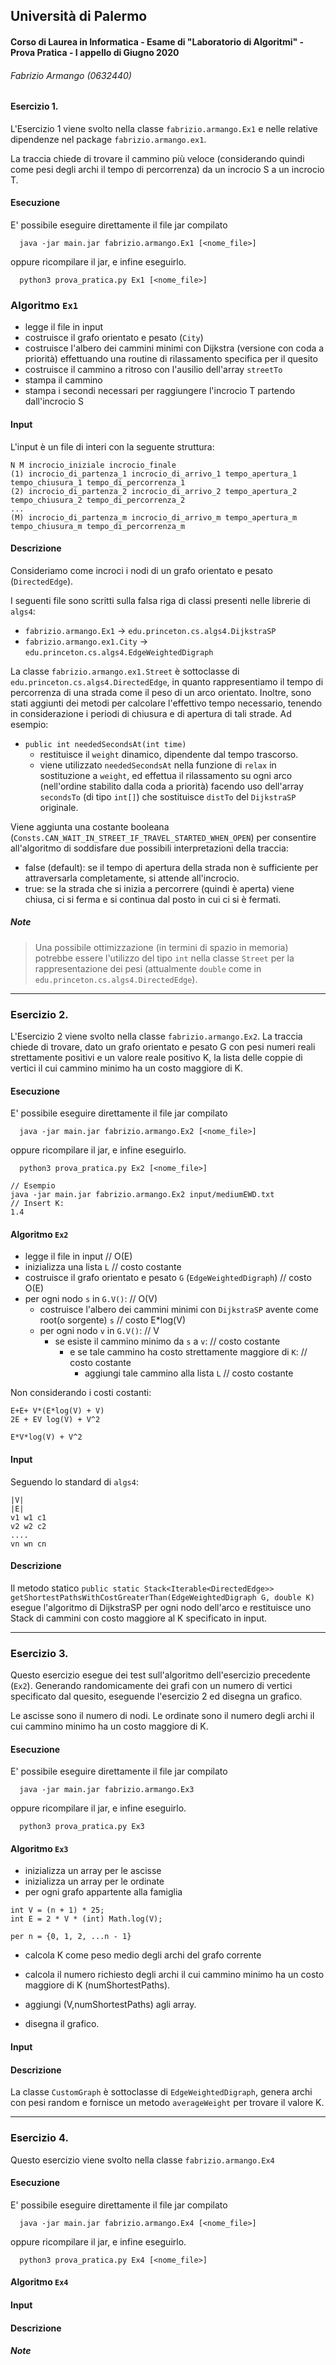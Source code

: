 ## Università di Palermo
#### Corso di Laurea in Informatica - Esame di "Laboratorio di Algoritmi" - Prova Pratica - I appello di Giugno 2020

###### Fabrizio Armango (0632440)


#### Esercizio 1.
L'Esercizio 1 viene svolto nella classe `fabrizio.armango.Ex1` e nelle relative dipendenze nel package `fabrizio.armango.ex1`.

La traccia chiede di trovare il cammino più veloce (considerando quindi come pesi degli archi il tempo di percorrenza) da un incrocio S a un incrocio T.

#### Esecuzione
E' possibile eseguire direttamente il file jar compilato
```
  java -jar main.jar fabrizio.armango.Ex1 [<nome_file>]
```
oppure ricompilare il jar, e infine eseguirlo.
```
  python3 prova_pratica.py Ex1 [<nome_file>]
```

### Algoritmo `Ex1`
- legge il file in input
- costruisce il grafo orientato e pesato (`City`)
- costruisce l'albero dei cammini minimi con Dijkstra (versione con coda a priorità) effettuando una routine di rilassamento specifica per il quesito
- costruisce il cammino a ritroso con l'ausilio dell'array `streetTo`
- stampa il cammino
- stampa i secondi necessari per raggiungere l'incrocio T partendo dall'incrocio S

#### Input
L'input è un file di interi con la seguente struttura:

```
N M incrocio_iniziale incrocio_finale
(1) incrocio_di_partenza_1 incrocio_di_arrivo_1 tempo_apertura_1 tempo_chiusura_1 tempo_di_percorrenza_1
(2) incrocio_di_partenza_2 incrocio_di_arrivo_2 tempo_apertura_2 tempo_chiusura_2 tempo_di_percorrenza_2
...
(M) incrocio_di_partenza_m incrocio_di_arrivo_m tempo_apertura_m tempo_chiusura_m tempo_di_percorrenza_m
```


#### Descrizione
Consideriamo come incroci i nodi di un grafo orientato e pesato (`DirectedEdge`).

I seguenti file sono scritti sulla falsa riga di classi presenti nelle librerie di `algs4`:
- `fabrizio.armango.Ex1` -> `edu.princeton.cs.algs4.DijkstraSP`
- `fabrizio.armango.ex1.City` -> `edu.princeton.cs.algs4.EdgeWeightedDigraph`


La classe `fabrizio.armango.ex1.Street` è sottoclasse di `edu.princeton.cs.algs4.DirectedEdge`, in quanto rappresentiamo il tempo di percorrenza di una strada come il peso di un arco orientato.
Inoltre, sono stati aggiunti dei metodi per calcolare l'effettivo tempo necessario, tenendo in considerazione i periodi di chiusura e di apertura di tali strade. Ad esempio:
- `public int neededSecondsAt(int time)`
  - restituisce il `weight` dinamico, dipendente dal tempo trascorso.
  - viene utilizzato `neededSecondsAt` nella funzione di `relax` in sostituzione a `weight`, ed effettua il rilassamento su ogni arco (nell'ordine stabilito dalla coda a priorità) facendo uso dell'array `secondsTo` (di tipo `int[]`) che sostituisce `distTo` del `DijkstraSP` originale.

Viene aggiunta una costante booleana (`Consts.CAN_WAIT_IN_STREET_IF_TRAVEL_STARTED_WHEN_OPEN`) per consentire all'algoritmo di soddisfare due possibili interpretazioni della traccia:
- false (default): se il tempo di apertura della strada non è sufficiente per attraversarla completamente, si attende all'incrocio.
- true: se la strada che si inizia a percorrere (quindi è aperta) viene chiusa, ci si ferma e si continua dal posto in cui ci si è fermati.



##### Note
> Una possibile ottimizzazione (in termini di spazio in memoria) potrebbe essere l'utilizzo del tipo `int` nella classe `Street` per la rappresentazione dei pesi (attualmente `double` come in `edu.princeton.cs.algs4.DirectedEdge`).


-----

### Esercizio 2.
L'Esercizio 2 viene svolto nella classe `fabrizio.armango.Ex2`.
La traccia chiede di trovare, dato un grafo orientato e pesato G con pesi numeri reali strettamente positivi e un valore reale positivo K, la lista delle coppie di vertici il cui cammino minimo ha un costo maggiore di K.

#### Esecuzione
E' possibile eseguire direttamente il file jar compilato
```
  java -jar main.jar fabrizio.armango.Ex2 [<nome_file>]
```
oppure ricompilare il jar, e infine eseguirlo.
```
  python3 prova_pratica.py Ex2 [<nome_file>]
```


```
// Esempio
java -jar main.jar fabrizio.armango.Ex2 input/mediumEWD.txt
// Insert K:
1.4

```

#### Algoritmo `Ex2`
- legge il file in input // O(E)
- inizializza una lista `L` // costo costante
- costruisce il grafo orientato e pesato `G` (`EdgeWeightedDigraph`)  // costo O(E)
- per ogni nodo `s` in `G.V()`: // O(V)
  - costruisce l'albero dei cammini minimi con `DijkstraSP` avente come root(o sorgente) `s` // costo E*log(V)
  - per ogni nodo `v` in `G.V()`: // V
    - se esiste il cammino minimo da `s` a `v`: // costo costante
      - e se tale cammino ha costo strettamente maggiore di `K`: // costo costante
        - aggiungi tale cammino alla lista `L` // costo costante

Non considerando i costi costanti:
```
E+E+ V*(E*log(V) + V)
2E + EV log(V) + V^2

E*V*log(V) + V^2
```


#### Input
Seguendo lo standard di `algs4`:
```
|V|
|E|
v1 w1 c1
v2 w2 c2
....
vn wn cn
```

#### Descrizione
Il metodo statico `public static Stack<Iterable<DirectedEdge>> getShortestPathsWithCostGreaterThan(EdgeWeightedDigraph G, double K)` esegue l'algoritmo di DijkstraSP per ogni nodo dell'arco e restituisce uno Stack di cammini con costo maggiore al K specificato in input.

-----

### Esercizio 3.
Questo esercizio esegue dei test sull'algoritmo dell'esercizio precedente (`Ex2`).
Generando randomicamente dei grafi con un numero di vertici specificato dal quesito, eseguende l'esercizio 2 ed disegna un grafico.

Le ascisse sono il numero di nodi.
Le ordinate sono il numero degli archi il cui cammino minimo ha un costo maggiore di K.


#### Esecuzione
E' possibile eseguire direttamente il file jar compilato
```
  java -jar main.jar fabrizio.armango.Ex3
```
oppure ricompilare il jar, e infine eseguirlo.
```
  python3 prova_pratica.py Ex3
```


#### Algoritmo `Ex3`

- inizializza un array per le ascisse
- inizializza un array per le ordinate
- per ogni grafo appartente alla famiglia
```
int V = (n + 1) * 25;
int E = 2 * V * (int) Math.log(V);
```
`per n = {0, 1, 2, ...n - 1}`

  - calcola K come peso medio degli archi del grafo corrente
  - calcola il numero richiesto degli archi il cui cammino minimo ha un costo maggiore di K (numShortestPaths).
  - aggiungi (V,numShortestPaths) agli array.

- disegna il grafico.


#### Input

#### Descrizione
La classe `CustomGraph` è sottoclasse di `EdgeWeightedDigraph`, genera archi con pesi random e fornisce un metodo
`averageWeight` per trovare il valore K.

-----

### Esercizio 4.
Questo esercizio viene svolto nella classe `fabrizio.armango.Ex4`

#### Esecuzione
E' possibile eseguire direttamente il file jar compilato
```
  java -jar main.jar fabrizio.armango.Ex4 [<nome_file>]
```
oppure ricompilare il jar, e infine eseguirlo.
```
  python3 prova_pratica.py Ex4 [<nome_file>]
```

#### Algoritmo `Ex4`


#### Input

#### Descrizione

##### Note
